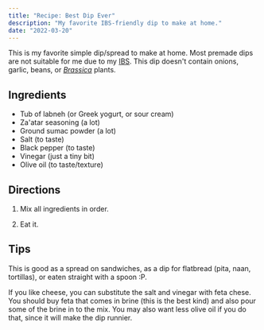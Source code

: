 ```yaml
---
title: "Recipe: Best Dip Ever"
description: "My favorite IBS-friendly dip to make at home."
date: "2022-03-20"
---
```


This is my favorite simple dip/spread to make at home. Most premade dips are not
suitable for me due to my
[IBS](https://en.wikipedia.org/wiki/Irritable_bowel_syndrome). This dip doesn't
contain onions, garlic, beans, or
[_Brassica_](https://en.wikipedia.org/wiki/Brassica) plants.

## Ingredients

- Tub of labneh (or Greek yogurt, or sour cream)
- Za'atar seasoning (a lot)
- Ground sumac powder (a lot)
- Salt (to taste)
- Black pepper (to taste)
- Vinegar (just a tiny bit)
- Olive oil (to taste/texture)

## Directions

1. Mix all ingredients in order.

2. Eat it.

## Tips

This is good as a spread on sandwiches, as a dip for flatbread (pita, naan,
tortillas), or eaten straight with a spoon :P.

If you like cheese, you can substitute the salt and vinegar with feta chese. You
should buy feta that comes in brine (this is the best kind) and also pour some
of the brine in to the mix. You may also want less olive oil if you do that,
since it will make the dip runnier.
